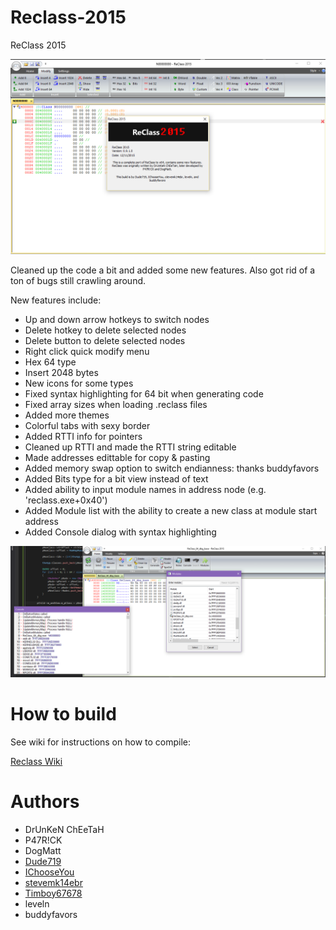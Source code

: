 # Reclass-2015

ReClass 2015

![Alt text](/Images/reclass.png?raw=true "ReClass")

Cleaned up the code a bit and added some new features. Also got rid of a ton of bugs still crawling around.

New features include:
- Up and down arrow hotkeys to switch nodes
- Delete hotkey to delete selected nodes
- Delete button to delete selected nodes
- Right click quick modify menu
- Hex 64 type
- Insert 2048 bytes
- New icons for some types
- Fixed syntax highlighting for 64 bit when generating code
- Fixed array sizes when loading .reclass files
- Added more themes
- Colorful tabs with sexy border
- Added RTTI info for pointers
- Cleaned up RTTI and made the RTTI string editable
- Made addresses edittable for copy & pasting
- Added memory swap option to switch endianness: thanks buddyfavors
- Added Bits type for a bit view instead of text
- Added ability to input module names in address node (e.g. 'reclass.exe+0x40')
- Added Module list with the ability to create a new class at module start address
- Added Console dialog with syntax highlighting


![Alt text](/Images/reclass2.png?raw=true "ReClass")

# How to build

See wiki for instructions on how to compile:

[Reclass Wiki](https://github.com/dude719/Reclass-2015/wiki)

# Authors
- DrUnKeN ChEeTaH
- P47R!CK
- DogMatt
- [Dude719](https://github.com/dude719)
- [IChooseYou](https://github.com/IChooseYou)
- [stevemk14ebr](https://github.com/stevemk14ebr)
- [Timboy67678](https://github.com/Timboy67678)
- leveln
- buddyfavors
